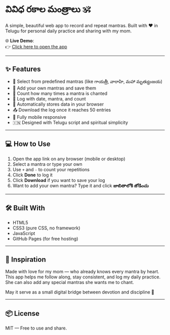 # వివిధ రకాల మంత్రాలు 🕉️

A simple, beautiful web app to record and repeat mantras. Built with ❤️ in Telugu for personal daily practice and sharing with my mom.

🌐 **Live Demo**:  
👉 [Click here to open the app](https://priyankaboddoju.github.io/mantra/)

---

## ✨ Features

- 📜 Select from predefined mantras (like గాయత్రీ, వారాహి, మహా మృత్యుంజయ)
- 📝 Add your own mantras and save them
- 🔢 Count how many times a mantra is chanted
- 📅 Log with date, mantra, and count
- 💾 Automatically stores data in your browser
- 📤 Download the log once it reaches 50 entries
- 📱 Fully mobile responsive
- 🇮🇳 Designed with Telugu script and spiritual simplicity

---

## 💻 How to Use

1. Open the app link on any browser (mobile or desktop)
2. Select a mantra or type your own
3. Use `+` and `-` to count your repetitions
4. Click **Done** to log it
5. Click **Download** if you want to save your log
6. Want to add your own mantra? Type it and click **జాబితాలోకి జోడించు**

---

## 🛠️ Built With

- HTML5  
- CSS3 (pure CSS, no framework)  
- JavaScript  
- GitHub Pages (for free hosting)

---

## 🙏 Inspiration

Made with love for my mom — who already knows every mantra by heart.  
This app helps me follow along, stay consistent, and log my daily practice.  
She can also add any special mantras she wants me to chant.

May it serve as a small digital bridge between devotion and discipline 💜

---

## 📦 License

MIT — Free to use and share.
